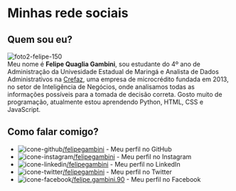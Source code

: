 # Minhas rede sociais
## Quem sou eu?
![foto2-felipe-150](https://user-images.githubusercontent.com/77865539/132397654-b94ec2c8-5384-45e5-a456-25659bee95be.png)    
Meu nome é **Felipe Quaglia Gambini**, sou estudante do 4º ano de Administração da Univesidade Estadual de Maringá e Analista de Dados Administrativos na [Crefaz](https://crefaz.com.br), uma empresa de microcrédito fundada em 2013, no setor de Inteligência de Negócios, onde analisamos todas as informações possíveis para a tomada de decisão correta. Gosto muito de programação, atualmente estou aprendendo Python, HTML, CSS e JavaScript.
## Como falar comigo?
- ![icone-github](https://user-images.githubusercontent.com/77865539/132395944-2d4f3517-1f7a-403a-b3f7-490fc0a5bd57.png)[/felipegambini](https://github.com/felipegambini) - Meu perfil no GitHub
- ![icone-instagram](https://user-images.githubusercontent.com/77865539/132396199-de304962-a52d-4e1d-9227-4504e21cf4db.png)[/felipegambini](https://instagram.com/felipegambini) - Meu perfil no Instagram
- ![icone-linkedin](https://user-images.githubusercontent.com/77865539/132396222-ded235ef-16ee-4580-aa25-92ffddcf261f.png)[/felipegambini](https://www.linkedin.com/in/felipegambini/) - Meu perfil no LinkedIn
- ![icone-twitter](https://user-images.githubusercontent.com/77865539/132396229-2f033803-6be9-43bb-8a95-97eb2ca4916e.png)[/felipegambini](https://twitter.com/felipegambini) - Meu perfil no Twitter
- ![icone-facebook](https://user-images.githubusercontent.com/77865539/132396250-4567c089-cf3c-4d41-8b7f-078429f0975e.png)[/felipe.gambini.90](https://www.facebook.com/felipe.gambini.90) - Meu perfil no Facebook
